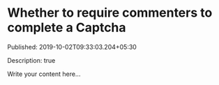 # Whether to require commenters to complete a Captcha

Published: 2019-10-02T09:33:03.204+05:30

Description: true

Write your content here...